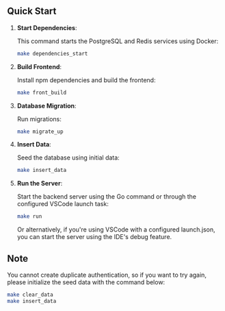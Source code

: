 ## Quick Start

1. **Start Dependencies**:

   This command starts the PostgreSQL and Redis services using Docker:

   ```sh
   make dependencies_start
   ```
2. **Build Frontend**:

   Install npm dependencies and build the frontend:

   ```sh
   make front_build
   ```
3. **Database Migration**:

   Run migrations:

   ```sh
   make migrate_up
   ```
4. **Insert Data**:

   Seed the database using initial data:

   ```sh
   make insert_data
   ```
5. **Run the Server**:

   Start the backend server using the Go command or through the configured VSCode launch task:

   ```sh
   make run
   ```
   Or alternatively, if you're using VSCode with a configured launch.json, you can start the server using the IDE's debug feature.

## Note
You cannot create duplicate authentication, so if you want to try again, please initialize the seed data with the command below:

```sh
make clear_data
make insert_data
```

